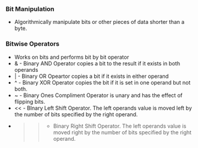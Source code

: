 ### Bit Manipulation
* Algorithmically manipulate bits or other pieces of data shorter than a byte.
### Bitwise Operators
* Works on bits and performs bit by bit operator
* & - Binary AND Operator copies a bit to the result if it exists in both
operands
* | - Binary OR Opeartor copies a bit if it exists in either operand
* ^ - Binary XOR Operator copies the bit if it is set in one operand
but not both.
* ~ - Binary Ones Compliment Operator is unary and has the effect of flipping
bits.
* << - BInary Left Shift Operator. The left operands value is moved left by the
number of bits specified by the right operand.
* >> - Binary Right Shift Operator. The left operands value is moved right by
the number of bits specified by the right operand.